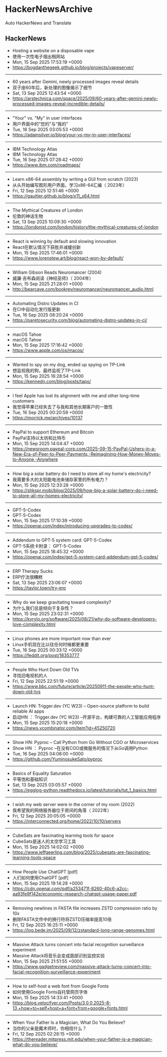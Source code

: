 # HackerNewsArchive
Auto HackerNews and Translate

## HackerNews
* Hosting a website on a disposable vape
* 使用一次性电子烟出租网站
* Mon, 15 Sep 2025 17:53:19 +0000
* https://bogdanthegeek.github.io/blog/projects/vapeserver/
----
* 60 years after Gemini, newly processed images reveal details
* 双子座60年后，新处理的图像揭示了细节
* Sat, 13 Sep 2025 12:43:54 +0000
* https://arstechnica.com/space/2025/09/60-years-after-gemini-newly-processed-images-reveal-incredible-details/
----
* "Your" vs. "My" in user interfaces
* 用户界面中的“您的”与“我的”
* Tue, 16 Sep 2025 03:05:53 +0000
* https://adamsilver.io/blog/your-vs-my-in-user-interfaces/
----
* IBM Technology Atlas
* IBM Technology Atlas
* Tue, 16 Sep 2025 07:28:42 +0000
* https://www.ibm.com/roadmaps/
----
* Learn x86-64 assembly by writing a GUI from scratch (2023)
* 从头开始编写图形用户界面，学习x86-64汇编（ 2023年）
* Fri, 12 Sep 2025 12:51:46 +0000
* https://gaultier.github.io/blog/x11_x64.html
----
* The Mythical Creatures of London
* 伦敦的神话生物
* Sat, 13 Sep 2025 10:09:30 +0000
* https://londonist.com/london/history/the-mythical-creatures-of-london
----
* React is winning by default and slowing innovation
* React在默认情况下获胜并减缓创新
* Mon, 15 Sep 2025 17:46:01 +0000
* https://www.lorenstew.art/blog/react-won-by-default/
----
* William Gibson Reads Neuromancer (2004)
* 威廉·吉布森阅读《神经巫师》（ 2004年）
* Mon, 15 Sep 2025 21:28:01 +0000
* http://bearcave.com/bookrev/neuromancer/neuromancer_audio.html
----
* Automating Distro Updates in CI
* 在CI中自动化发行版更新
* Tue, 16 Sep 2025 08:20:24 +0000
* https://paretosecurity.com/blog/automating-distro-updates-in-ci/
----
* macOS Tahoe
* macOS Tahoe
* Mon, 15 Sep 2025 17:16:42 +0000
* https://www.apple.com/os/macos/
----
* Wanted to spy on my dog, ended up spying on TP-Link
* 想监视我的狗，最终监视了TP-Link
* Mon, 15 Sep 2025 16:28:54 +0000
* https://kennedn.com/blog/posts/tapo/
----
* I feel Apple has lost its alignment with me and other long-time customers
* 我觉得苹果已经失去了与我和其他长期客户的一致性
* Tue, 16 Sep 2025 00:20:59 +0000
* https://morrick.me/archives/10137
----
* PayPal to support Ethereum and Bitcoin
* PayPal支持以太坊和比特币
* Mon, 15 Sep 2025 14:04:47 +0000
* https://newsroom.paypal-corp.com/2025-09-15-PayPal-Ushers-in-a-New-Era-of-Peer-to-Peer-Payments,-Reimagining-How-Money-Moves-to-Anyone,-Anywhere
----
* How big a solar battery do I need to store all my home's electricity?
* 我需要多大的太阳能电池来储存家里的所有电力？
* Mon, 15 Sep 2025 12:33:28 +0000
* https://shkspr.mobi/blog/2025/09/how-big-a-solar-battery-do-i-need-to-store-all-my-homes-electricity/
----
* GPT-5-Codex
* GPT-5-Codex
* Mon, 15 Sep 2025 17:10:39 +0000
* https://openai.com/index/introducing-upgrades-to-codex/
----
* Addendum to GPT-5 system card: GPT-5-Codex
* GPT-5系统卡附录： GPT-5-Codex
* Mon, 15 Sep 2025 18:45:32 +0000
* https://openai.com/index/gpt-5-system-card-addendum-gpt-5-codex/
----
* ERP Therapy Sucks
* ERP疗法很糟糕
* Sat, 13 Sep 2025 23:06:07 +0000
* https://taylor.town/try-erp
----
* Why do we keep gravitating toward complexity?
* 为什么我们总是倾向于复杂性？
* Mon, 15 Sep 2025 23:02:31 +0000
* https://kyrylo.org/software/2025/08/21/why-do-software-developers-love-complexity.html
----
* Linux phones are more important now than ever
* Linux手机现在比以往任何时候都更重要
* Tue, 16 Sep 2025 00:33:12 +0000
* https://feddit.org/post/18353777
----
* People Who Hunt Down Old TVs
* 寻找旧电视机的人
* Fri, 12 Sep 2025 22:51:19 +0000
* https://www.bbc.com/future/article/20250911-the-people-who-hunt-down-old-tvs
----
* Launch HN: Trigger.dev (YC W23) – Open-source platform to build reliable AI apps
* 启动HN ： Trigger.dev (YC W23) –开源平台，构建可靠的人工智能应用程序
* Mon, 15 Sep 2025 15:20:18 +0000
* https://news.ycombinator.com/item?id=45250720
----
* Show HN: Pyproc – Call Python from Go Without CGO or Microservices
* Show HN ： Pyproc –在没有CGO或微服务的情况下从Go调用Python
* Tue, 16 Sep 2025 04:08:00 +0000
* https://github.com/YuminosukeSato/pyproc
----
* Basics of Equality Saturation
* 平等饱和基础知识
* Sat, 13 Sep 2025 03:05:57 +0000
* https://egglog-python.readthedocs.io/latest/tutorials/tut_1_basics.html
----
* I wish my web server were in the corner of my room (2022)
* 我希望我的网络服务器位于房间的角落（ 2022年）
* Fri, 12 Sep 2025 20:05:05 +0000
* https://interconnected.org/home/2022/10/10/servers
----
* CubeSats are fascinating learning tools for space
* CubeSats是迷人的太空学习工具
* Mon, 15 Sep 2025 14:02:02 +0000
* https://www.jeffgeerling.com/blog/2025/cubesats-are-fascinating-learning-tools-space
----
* How People Use ChatGPT [pdf]
* 人们如何使用ChatGPT [pdf]
* Mon, 15 Sep 2025 19:14:28 +0000
* https://cdn.openai.com/pdf/a253471f-8260-40c6-a2cc-aa93fe9f142e/economic-research-chatgpt-usage-paper.pdf
----
* Removing newlines in FASTA file increases ZSTD compression ratio by 10x
* 删除FASTA文件中的换行符将ZSTD压缩率提高10倍
* Fri, 12 Sep 2025 16:25:11 +0000
* https://log.bede.im/2025/09/12/zstandard-long-range-genomes.html
----
* Massive Attack turns concert into facial recognition surveillance experiment
* Massive Attack将音乐会变成面部识别监控实验
* Mon, 15 Sep 2025 21:51:55 +0000
* https://www.gadgetreview.com/massive-attack-turns-concert-into-facial-recognition-surveillance-experiment
----
* How to self-host a web font from Google Fonts
* 如何使用Google Fonts自托管网页字体
* Mon, 15 Sep 2025 14:33:41 +0000
* https://blog.velocifyer.com/Posts/3,0,0,2025-8-13,+how+to+self+host+a+font+from+google+fonts.html
----
* When Your Father Is a Magician, What Do You Believe?
* 当你的父亲是魔术师时，你相信什么？
* Fri, 12 Sep 2025 02:28:15 +0000
* https://thereader.mitpress.mit.edu/when-your-father-is-a-magician-what-do-you-believe/
----


